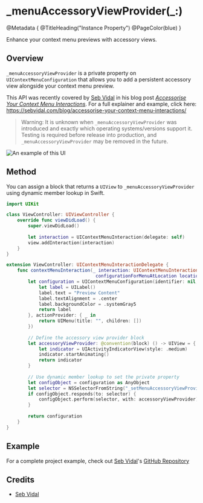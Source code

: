 # \_menuAccessoryViewProvider(\_:)

@Metadata {
    @TitleHeading("Instance Property")
    @PageColor(blue)
}

Enhance your context menu previews with accessory views.

## Overview

`_menuAccessoryViewProvider` is a private property on `UIContextMenuConfiguration` that allows you to add a persistent accessory view alongside your context menu preview.

This API was recently covered by [Seb Vidal](https://x.com/SebJVidal) in his blog post [*Accessorise Your Context Menu Interactions*](https://sebvidal.com/blog/accessorise-your-context-menu-interactions/). For a full explainer and example, click here: https://sebvidal.com/blog/accessorise-your-context-menu-interactions/

> Warning: It is unknown when `_menuAccessoryViewProvider` was introduced and exactly which operating systems/versions support it. Testing is required before release into production, and `_menuAccessoryViewProvider` may be removed in the future.

![An example of this UI](_menuAccessoryViewProvider-Image)

## Method

You can assign a block that returns a `UIView` to `_menuAccessoryViewProvider` using dynamic member lookup in Swift.

```swift
import UIKit

class ViewController: UIViewController {
    override func viewDidLoad() {
        super.viewDidLoad()
        
        let interaction = UIContextMenuInteraction(delegate: self)
        view.addInteraction(interaction)
    }
}

extension ViewController: UIContextMenuInteractionDelegate {
    func contextMenuInteraction(_ interaction: UIContextMenuInteraction,
                                 configurationForMenuAtLocation location: CGPoint) -> UIContextMenuConfiguration? {
        let configuration = UIContextMenuConfiguration(identifier: nil, previewProvider: {
            let label = UILabel()
            label.text = "Preview Content"
            label.textAlignment = .center
            label.backgroundColor = .systemGray5
            return label
        }, actionProvider: { _ in
            return UIMenu(title: "", children: [])
        })
        
        // Define the accessory view provider block
        let accessoryViewProvider: @convention(block) () -> UIView = {
            let indicator = UIActivityIndicatorView(style: .medium)
            indicator.startAnimating()
            return indicator
        }
        
        // Use dynamic member lookup to set the private property
        let configObject = configuration as AnyObject
        let selector = NSSelectorFromString("_setMenuAccessoryViewProvider:")
        if configObject.responds(to: selector) {
            configObject.perform(selector, with: accessoryViewProvider)
        }
        
        return configuration
    }
}
```

## Example

For a complete project example, check out [Seb Vidal](https://x.com/SebJVidal)'s [GitHub Repository](https://github.com/sebjvidal/_UIContextMenuAccessoryView-Demo)

## Credits

 - [Seb Vidal](https://x.com/SebJVidal)
